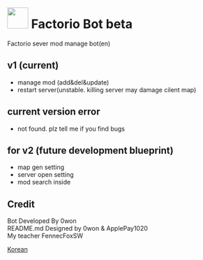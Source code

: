 # <img src="https://github.com/PARKasd/factorio_bot-working/blob/main/src/qOiiCE6c_resiz.png" width="48" height="48"/> Factorio Bot beta

Factorio sever mod manage bot(en)
<br>

## v1 (current)
 - manage mod (add&del&update)
 - restart server(unstable. killing server may damage cilent map)

## current version error
- not found. plz tell me if you find bugs
## for v2 (future development blueprint)
 - map gen setting  
 - server open setting
 - mod search inside

## Credit

Bot Developed By 0won
<br>
README.md Designed by 0won & ApplePay1020
<br>
My teacher FennecFoxSW

[Korean](https://github.com/PARKasd/factorio_bot-working/blob/main/readme_kr.md)
